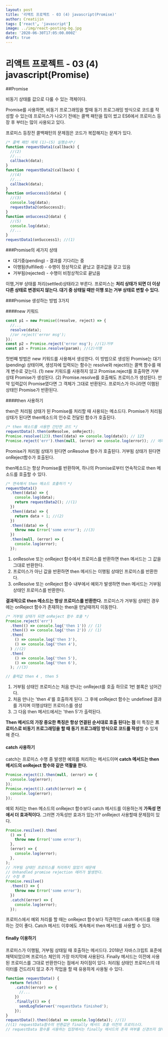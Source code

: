 ```yaml
---
layout: post
title: '리액트 프로젝트 - 03 (4) javascript(Promise)'
author: Creatijin
tags: ['react', 'javascript']
image: ../img/react-posting-bg.jpg
date: '2020-06-30T17:05:00.000Z'
draft: true
---
```


# 리액트 프로젝트 - 03 (4) javascript(Promise)

##Promise

비동기 상태를 값으로 다룰 수 있는 객체이다.

Promise를 사용하면, 비동기 프로그래밍을 할때 동기 프로그래밍 방식으로 코드를 작성할 수 있는데 프로미스가 나오기 전에는 콜백 패턴을 많이 썼고 ES6에서 프로미스 등장 후 부터는 많이 사용되고 있다.

프로미스 등장전 콜백패턴의 문제점은 코드가 복잡해지는 문제가 있다.

```javascript
/* 콜백 패턴 예제 (1)~(5) 실행순서*/
function requestData1(callback) {
  //(2)
  //...
  callback(data);
}
function requestData2(callback) {
  //(4)
  //...
  callback(data);
}
function onSuccess1(data) {
  //(3)
  console.log(data);
  requestData2(onSuccess2);
}
function onSuccess2(data) {
  //(5)
  console.log(data);
  //...
}
requestData1(onSuccess1); //(1)
```

###Promise의 세가지 상태

- 대기중(pending) - 결과를 기다리는 중
- 이행됨(fulfilled) - 수행이 정상적으로 끝났고 결과값을 갖고 있음
- 거부됨(rejected) - 수행이 비정상적으로 끝났음

이행,거부 상태를 처리(settled)상태라고 부른다. 프로미스는 **처리 상태가 되면 더 이상 다른 상태로 변경되지 않는다. 대기 중 상태일 때만 이행 또는 거부 상태로 변할 수 있다.**

###Promise 생성하는 방법 3가지

####new 키워드

```javascript
const p1 = new Promise((resolve, reject) => {
  //...
  resolve(data);
  //or reject('error msg');
});
const p2 = Promise.reject('error msg'); //(1)거부
const p3 = Promise.resolve(param); //(2)이행
```

첫번째 방법은 new 키워드를 사용해서 생성한다.
이 방법으로 생성된 Promise는 대기(pending) 상태이며, 생성자에 입력되는 함수는 resolve와 reject라는 콜백 함수를 매개 변수로 갖는다.
(1) new 키워드를 사용하지 않고 Promise.reject를 호출하면 거부 상태 Promise가 생성된다.
(2) Promise.resolve를 호출해도 프로미스가 생성된다. 만약 입력값이 Promise였다면 그 객체가 그대로 반환된다. 프로미스가 아니라면 이햄된 상태인 Promise가 반환된다.

####then 사용하기

then은 처리됨 상태가 된 Promise를 처리할 때 사용되는 메소드다.
Promise가 처리됨 상태가 된다면 then메소드의 인수로 전달된 함수가 호출된다.

```javascript
/* then 메소드를 사용한 간단한 코드 */
requestData().then(onResolve, onReject);
Promise.resolve(123).then((data) => console.log(data)); // 123
Promise.reject('err').then(null, (error) => console.log(error)); // 에러발생!!
```

Promise가 처리됨 상태가 된다면 onResolve 함수가 호출된다. 거부됨 상태가 된다면 onReject함수가 호출된다.

then메소드는 항상 Promise를 반환하며, 하나의 Promise로부터 연속적으로 then 메소드를 호출할 수 있다.

```javascript
/* 연속해서 then 메소드 호출하기 */
requestData1()
  .then((data) => {
    console.log(data);
    return requestData2(); //(1)
  })
  .then((data) => {
    return data + 1; //(2)
  })
  .then((data) => {
    throw new Error('some error'); //(3)
  })
  .then(null, (error) => {
    console.log(error);
  });
```

1. onResolve 또는 onReject 함수에서 프로미스를 반환하면 then 메서드는 그 값을 그대로 반환한다.
2. 프로미스가 아닌 값을 반환하면 then 메서드는 이행됨 상태인 프로미스를 반환한다.
3. onResolve 또는 onReject 함수 내부에서 예외가 발생하면 then 메서드는 거부됨 상태인 프로미스를 반환한다.

**결과적으로 then 메소드는 항상 프로미스를 반환한다.**
프로미스가 거부됨 상태인 경우에는 onReject 함수가 존재하는 then을 만날때까지 이동한다.

```javascript
/* 거부됨 상태가 되면 onReject 함수 호출 */
Promise.reject('err')
  .then(() => console.log('then 1')) // (1)
  .then(() => console.log('then 2')) // (1)
  .then(
    () => console.log('then 3'),
    () => console.log('then 4'),
  ) //(2)
  .then(
    () => console.log('then 5'),
    () => console.log('then 6'),
  ); //(3)

// 출력값 then 4 , then 5
```

1. 거부됨 상태인 프로미스는 처음 만나는 onReject를 호출 하므로 1번 블록은 넘어간다.
2. 처음 만나는 'then 4'를 호출하게 된다. 그 후에 onReject 함수는 undefined 결과를 가지며 이행상태인 프로미스를 생성
3. 그 다음 then 메서드에서는 'then 5'가 출력된다.

**Then 메서드의 가장 중요한 특징은 항상 연결된 순서대로 호출 된다는 점**
이 특징은 **프로미스로 비동기 프로그래밍을 할 때 동기 프로그래밍 방식으로 코드를 작성**할 수 있게 해 준다.

#### catch 사용하기

catch는 프로미스 수행 중 발생한 예외를 처리하는 메서드이며 **catch 메서드는 then 메서드의 onReject 함수와 같은 역활을 한다.**

```javascript
Promise.reject(1).then(null, (error) => {
  console.log(error);
});
Promise.reject(1).catch((error) => {
  console.log(error);
});
```

예외 처리는 then 메소드의 onReject 함수보다 catch 메서드를 이용하는게 **가독성 면에서 더 효과적이다.**
그러면 가독성만 효과가 있는가? onReject 사용할때 문제점이 있다.

```javascript
Promise.resilve().then(
  () => {
    throw new Error('some error');
  },
  (error) => {
    console.log(error);
  },
);
// 거부됨 상태인 프로미스를 처리하지 않았기 때문에
// Unhandled promise rejection 에러가 발생한다.
// 수정 후
Promise.resilve()
  .then(() => {
    throw new Error('some error');
  })
  .catch((error) => {
    console.log(error);
  });
```

프로미스에서 예외 처리를 할 때는 onReject 함수보다 직관적인 catch 메서드를 이용하는 것이 좋다.
Catch 메서드 이후에도 계속해서 then 메서드를 사용할 수 있다.

#### finally 이용하기

프로미스가 이행됨, 거부됨 상태일 때 호출하는 메서드다. 2018년 자바스크립트 표준에 채택되었으며 프로미스 체인의 가장 마지막에 사용된다.
Finally 메서드는 이전에 사용된 프로미스를 그대로 반환한다는 점에서 차이점이 있다.
처리됨 상태인 프로미스의 데이터를 건드리지 않고 추가 작업을 할 때 유용하게 사용될 수 있다.

```javascript
function requestData() {
  return fetch()
    .catch((error) => {
      //...
    })
    .finally(() => {
      sendLogToServer('requestData finished');
    });
}
requestData().then((data) => console.log(data)); //(1)
//(1) requestData함수의 반환값은 finally 메서드 호출 이전의 프로미스다.
// requestData 함수를 사용하는 입장에서는 finally 메서드의 존재 여부를 신경쓰지 않아도 된다.
```
